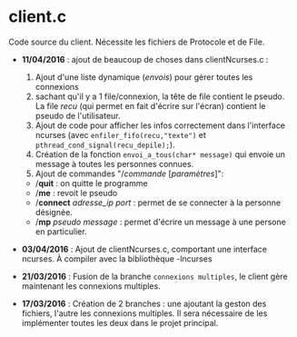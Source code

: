 # client.c
Code source du client. Nécessite les fichiers de Protocole et de File.


* **11/04/2016** : ajout de beaucoup de choses dans clientNcurses.c :
  1. Ajout d'une liste dynamique (_envois_) pour gérer toutes les connexions
  2. sachant qu'il y a 1 file/connexion, la tête de file contient le pseudo. La file _recu_ (qui permet en fait d'écrire sur l'écran) contient le pseudo de l'utilisateur.
  3. Ajout de code pour afficher les infos correctement dans l'interface ncurses (avec `enfiler_fifo(recu,"texte")` et `pthread_cond_signal(recu_depile);`).
  4. Création de la fonction `envoi_a_tous(char* message)` qui envoie un message à toutes les personnes connues.
  5. Ajout de commandes "/_commande_ [_paramètres_]":
    * /**quit** : on quitte le programme
    * /**me** : revoit le pseudo
    * /**connect** _adresse_ip_ _port_ : permet de se connecter à la personne désignée.
    * /**mp** _pseudo message_ : permet d'écrire un message à une persone en particulier.

* **03/04/2016** : Ajout de clientNcurses.c, comportant une interface ncurses. À compiler avec la bibliothèque -lncurses
* **21/03/2016** : Fusion de la branche `connexions multiples`, le client gère maintenant les connexions multiples.
* **17/03/2016** : Création de 2 branches : une ajoutant la geston des fichiers, l'autre les connexions multiples.
Il sera nécessaire de les implémenter toutes les deux dans le projet principal.
